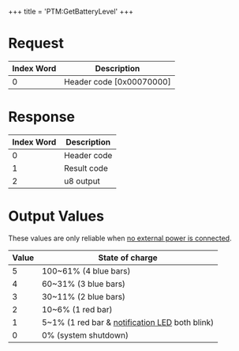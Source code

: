+++
title = 'PTM:GetBatteryLevel'
+++

# Request

| Index Word | Description                |
|------------|----------------------------|
| 0          | Header code \[0x00070000\] |

# Response

| Index Word | Description |
|------------|-------------|
| 0          | Header code |
| 1          | Result code |
| 2          | u8 output   |

# Output Values

These values are only reliable when [no external power is
connected](PTM:GetAdapterState "wikilink").

| Value | State of charge                                                                                |
|-------|------------------------------------------------------------------------------------------------|
| 5     | 100~61% (4 blue bars)                                                                          |
| 4     | 60~31% (3 blue bars)                                                                           |
| 3     | 30~11% (2 blue bars)                                                                           |
| 2     | 10~6% (1 red bar)                                                                              |
| 1     | 5~1% (1 red bar & [notification LED](PTMSYSM:SetBatteryEmptyLEDPattern "wikilink") both blink) |
| 0     | 0% (system shutdown)                                                                           |